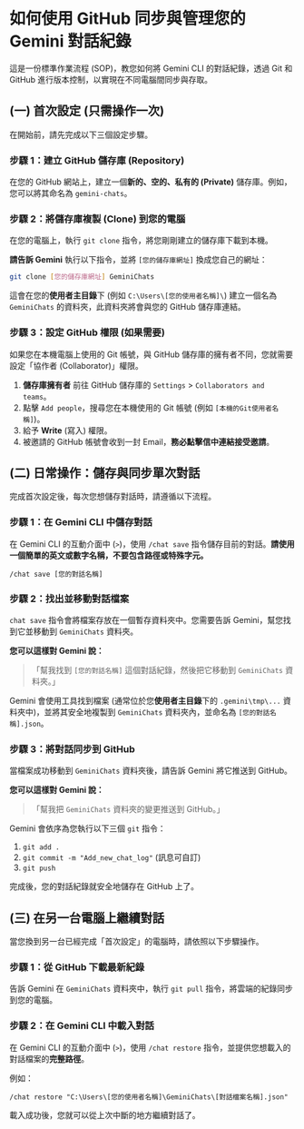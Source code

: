 # 如何使用 GitHub 同步與管理您的 Gemini 對話紀錄

這是一份標準作業流程 (SOP)，教您如何將 Gemini CLI 的對話紀錄，透過 Git 和 GitHub 進行版本控制，以實現在不同電腦間同步與存取。

## (一) 首次設定 (只需操作一次)

在開始前，請先完成以下三個設定步驟。

### 步驟 1：建立 GitHub 儲存庫 (Repository)

在您的 GitHub 網站上，建立一個**新的、空的、私有的 (Private)** 儲存庫。例如，您可以將其命名為 `gemini-chats`。

### 步驟 2：將儲存庫複製 (Clone) 到您的電腦

在您的電腦上，執行 `git clone` 指令，將您剛剛建立的儲存庫下載到本機。

**請告訴 Gemini** 執行以下指令，並將 `[您的儲存庫網址]` 換成您自己的網址：

```bash
git clone [您的儲存庫網址] GeminiChats
```

這會在您的**使用者主目錄**下 (例如 `C:\Users\[您的使用者名稱]\`) 建立一個名為 `GeminiChats` 的資料夾，此資料夾將會與您的 GitHub 儲存庫連結。

### 步驟 3：設定 GitHub 權限 (如果需要)

如果您在本機電腦上使用的 Git 帳號，與 GitHub 儲存庫的擁有者不同，您就需要設定「協作者 (Collaborator)」權限。

1.  **儲存庫擁有者** 前往 GitHub 儲存庫的 `Settings` > `Collaborators and teams`。
2.  點擊 `Add people`，搜尋您在本機使用的 Git 帳號 (例如 `[本機的Git使用者名稱]`)。
3.  給予 **Write** (寫入) 權限。
4.  被邀請的 GitHub 帳號會收到一封 Email，**務必點擊信中連結接受邀請**。

## (二) 日常操作：儲存與同步單次對話

完成首次設定後，每次您想儲存對話時，請遵循以下流程。

### 步驟 1：在 Gemini CLI 中儲存對話

在 Gemini CLI 的互動介面中 (`>`)，使用 `/chat save` 指令儲存目前的對話。**請使用一個簡單的英文或數字名稱，不要包含路徑或特殊字元。**

```
/chat save [您的對話名稱]
```

### 步驟 2：找出並移動對話檔案

`chat save` 指令會將檔案存放在一個暫存資料夾中。您需要告訴 Gemini，幫您找到它並移動到 `GeminiChats` 資料夾。

**您可以這樣對 Gemini 說：**

> 「幫我找到 `[您的對話名稱]` 這個對話紀錄，然後把它移動到 `GeminiChats` 資料夾。」

Gemini 會使用工具找到檔案 (通常位於您**使用者主目錄**下的 `.gemini\tmp\...` 資料夾中)，並將其安全地複製到 `GeminiChats` 資料夾內，並命名為 `[您的對話名稱].json`。

### 步驟 3：將對話同步到 GitHub

當檔案成功移動到 `GeminiChats` 資料夾後，請告訴 Gemini 將它推送到 GitHub。

**您可以這樣對 Gemini 說：**

> 「幫我把 `GeminiChats` 資料夾的變更推送到 GitHub。」

Gemini 會依序為您執行以下三個 `git` 指令：

1.  `git add .`
2.  `git commit -m "Add_new_chat_log"` (訊息可自訂)
3.  `git push`

完成後，您的對話紀錄就安全地儲存在 GitHub 上了。

## (三) 在另一台電腦上繼續對話

當您換到另一台已經完成「首次設定」的電腦時，請依照以下步驟操作。

### 步驟 1：從 GitHub 下載最新紀錄

告訴 Gemini 在 `GeminiChats` 資料夾中，執行 `git pull` 指令，將雲端的紀錄同步到您的電腦。

### 步驟 2：在 Gemini CLI 中載入對話

在 Gemini CLI 的互動介面中 (`>`)，使用 `/chat restore` 指令，並提供您想載入的對話檔案的**完整路徑**。

例如：
```
/chat restore "C:\Users\[您的使用者名稱]\GeminiChats\[對話檔案名稱].json"
```

載入成功後，您就可以從上次中斷的地方繼續對話了。
